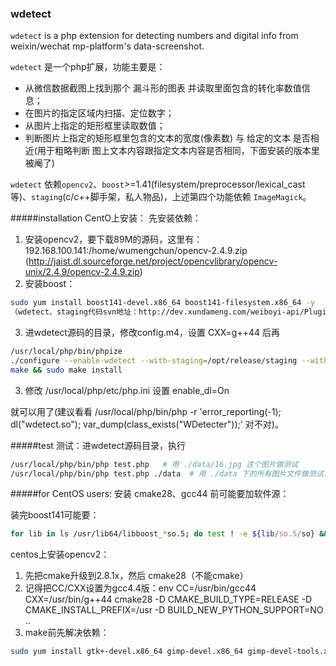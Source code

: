 ### wdetect
`wdetect` is a php extension for detecting numbers and digital info from weixin/wechat mp-platform's data-screenshot.

`wdetect` 是一个php扩展，功能主要是：

* 从微信数据截图上找到那个 漏斗形的图表 并读取里面包含的转化率数值信息；
* 在图片的指定区域内扫描、定位数字；
* 从图片上指定的矩形框里读取数值；
* 判断图片上指定的矩形框里包含的文本的宽度(像素数) 与 给定的文本 是否相近(用于粗略判断 图上文本内容跟指定文本内容是否相同，下面安装的版本里被阉了)

`wdetect` 依赖`opencv2`、`boost`>=1.41(filesystem/preprocessor/lexical_cast等)、`staging`(c/c++脚手架，私人物品)，上述第四个功能依赖 `ImageMagick`。

#####installation
CentO上安装：
先安装依赖：

1. 安装opencv2，要下载89M的源码，这里有：192.168.100.141:/home/wumengchun/opencv-2.4.9.zip (http://jaist.dl.sourceforge.net/project/opencvlibrary/opencv-unix/2.4.9/opencv-2.4.9.zip)
2. 安装boost：
```bash
sudo yum install boost141-devel.x86_64 boost141-filesystem.x86_64 -y
（wdetect、staging代码svn地址：http://dev.xundameng.com/weiboyi-api/Plugins/ImageRecognition/trunk）
```

3. 进wdetect源码的目录，修改config.m4，设置 CXX=g++44  后再
```bash
/usr/local/php/bin/phpize
./configure --enable-wdetect --with-staging=/opt/release/staging --with-php-config=/usr/local/php/bin/php-config
make && sudo make install
```

3. 修改 /usr/local/php/etc/php.ini 设置 enable_dl=On

就可以用了(建议看看 /usr/local/php/bin/php -r 'error_reporting(-1); dl("wdetect.so"); var_dump(class_exists("WDetecter"));' 对不对)。


#####test
测试：进wdetect源码目录，执行
```bash
/usr/local/php/bin/php test.php   # 用 ./data/16.jpg 这个图片做测试
/usr/local/php/bin/php test.php ./data  # 用 ./data 下的所有图片文件做测试，输出每次测试的详细结果和统计结果
```


#####for CentOS users:
安装 cmake28、gcc44 前可能要加软件源：

 

装完boost141可能要：
```bash
for lib in ls /usr/lib64/libboost_*so.5; do test ! -e ${lib/so.5/so} && sudo ln -s $lib ${lib/so.5/so} ; done
```
 

centos上安装opencv2：

1. 先把cmake升级到2.8.1x，然后 cmake28（不能cmake）
2. 记得把CC/CXX设置为gcc4.4版：env CC=/usr/bin/gcc44 CXX=/usr/bin/g++44  cmake28 -D CMAKE_BUILD_TYPE=RELEASE -D CMAKE_INSTALL_PREFIX=/usr -D BUILD_NEW_PYTHON_SUPPORT=NO .. 
3. make前先解决依赖：
```bash
sudo yum install gtk+-devel.x86_64 gimp-devel.x86_64 gimp-devel-tools.x86_64 gimp-help-browser.x86_64 zlib-devel.x86_64 libtiff-devel.x86_64 libjpeg-devel.x86_64 libpng-devel.x86_64 gstreamer-devel.x86_64 libavc1394-devel.x86_64 libraw1394-devel.x86_64 libdc1394-devel.x86_64 jasper-devel.x86_64 jasper-utils.x86_84 swig python libtool nasm.x86_84
```
